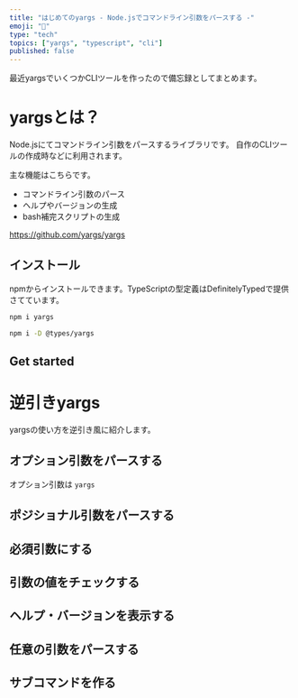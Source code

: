 ```yaml
---
title: "はじめてのyargs - Node.jsでコマンドライン引数をパースする -"
emoji: "🤠"
type: "tech"
topics: ["yargs", "typescript", "cli"]
published: false
---
```


最近yargsでいくつかCLIツールを作ったので備忘録としてまとめます。

# yargsとは？

Node.jsにてコマンドライン引数をパースするライブラリです。
自作のCLIツールの作成時などに利用されます。

主な機能はこちらです。

* コマンドライン引数のパース
* ヘルプやバージョンの生成
* bash補完スクリプトの生成

https://github.com/yargs/yargs

## インストール

npmからインストールできます。TypeScriptの型定義はDefinitelyTypedで提供さてています。

```bash
npm i yargs
```

```bash
npm i -D @types/yargs
```

## Get started

# 逆引きyargs

yargsの使い方を逆引き風に紹介します。


## オプション引数をパースする

オプション引数は `yargs`

## ポジショナル引数をパースする
## 必須引数にする
## 引数の値をチェックする
## ヘルプ・バージョンを表示する
## 任意の引数をパースする
## サブコマンドを作る